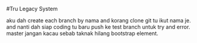 #Tru Legacy System

aku dah create each branch by nama and korang clone git tu ikut nama je. and nanti dah siap coding tu baru push ke test branch untuk try and error. master jangan kacau sebab taknak hilang bootstrap element.
